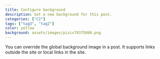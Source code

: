 ```yaml
---
title: Configure background
description: Set a new background for this post.
categories: ["C2"]
tags: ["tag3", "tag2"]
color: yellow
background: assets/images/pixiv78375860.png
---
```


You can override the global background image in a post. It supports links outside the site or local links in the site.
